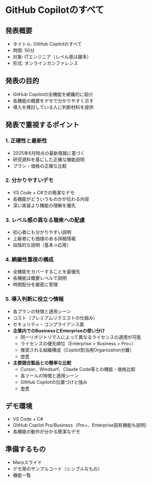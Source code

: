 # GitHub Copilotのすべて

## 発表概要
- タイトル: GitHub Copilotのすべて
- 時間: 50分
- 対象: ITエンジニア（レベル感は雑多）
- 形式: オンラインカンファレンス

## 発表の目的
- GitHub Copilotの全機能を網羅的に紹介
- 各機能の概要をデモで分かりやすく示す
- 導入を検討している人に判断材料を提供

## 発表で重視するポイント

### 1. 正確性と最新性
- 2025年6月時点の最新情報に基づく
- 研究資料を基にした正確な機能説明
- プラン・価格の正確な比較

### 2. 分かりやすいデモ
- VS Code + C#での簡潔なデモ
- 各機能がどういうものかが伝わる内容
- 深い実装より機能の理解を優先

### 3. レベル感の異なる聴衆への配慮
- 初心者にも分かりやすい説明
- 上級者にも価値のある詳細情報
- 段階的な説明（基本→応用）

### 4. 網羅性重視の構成
- 全機能をカバーすることを最優先
- 各機能は概要レベルで説明
- 時間配分を厳密に管理

### 5. 導入判断に役立つ情報
- 各プランの特徴と適用シーン
- コスト（プレミアムリクエストの仕組み）
- セキュリティ・コンプライアンス面
- **企業内でのBusinessとEnterpriseの使い分け**
  - 同一リポジトリで人によって異なるライセンスの適用が可能
  - ライセンスの優先順位（Enterprise > Business > Pro+）
  - 推奨される組織構成（Copilot割当用Organization分離）
  - [参考](/research/2025-06-05-github-copilot-license.md)
- **主要競合製品との簡単な比較**
  - Cursor、Windsurf、Claude Code等との機能・価格比較
  - 各ツールの特徴と適用シーン
  - GitHub Copilotの位置づけと強み
  - [参考](/research/Copilot最新情報と競合ツール比較_.md)

## デモ環境
- VS Code + C#
- GitHub Copilot Pro/Business（Pro+、Enterprise固有機能も説明）
- 各機能の動作が分かる簡潔なデモ

## 準備するもの
- Marpスライド
- デモ用のサンプルコード（シンプルなもの）
- 機能一覧

